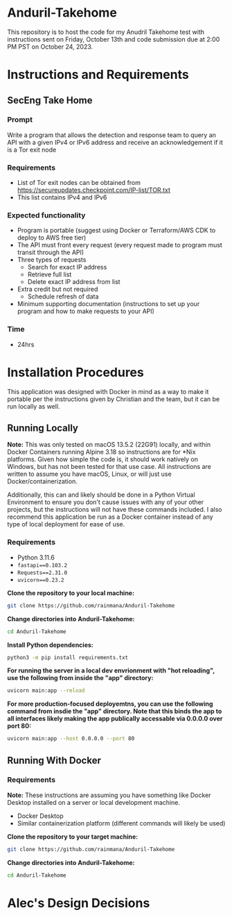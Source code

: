# Anduril-Takehome
This repository is to host the code for my Anudril Takehome test with instructions sent on Friday, October 13th and code submission due at 2:00 PM PST on October 24, 2023.

# Instructions and Requirements

## SecEng Take Home

### Prompt

Write a program that allows the detection and response team to query an API with a given IPv4 or IPv6 address and
receive an acknowledgement if it is a Tor exit node

### Requirements

- List of Tor exit nodes can be obtained from https://secureupdates.checkpoint.com/IP-list/TOR.txt
- This list contains IPv4 and IPv6

### Expected functionality

- Program is portable (suggest using Docker or Terraform/AWS CDK to deploy to AWS free tier)
- The API must front every request (every request made to program must transit through the API)
- Three types of requests
  - Search for exact IP address
  - Retrieve full list
  - Delete exact IP address from list
- Extra credit but not required
  - Schedule refresh of data
- Minimum supporting documentation (instructions to set up your program and how to make requests to your API)

### Time
- 24hrs


# Installation Procedures
This application was designed with Docker in mind as a way to make it portable per the instructions given by Christian and the team, but it can be run locally as well.



## Running Locally

**Note:** This was only tested on macOS 13.5.2 (22G91) locally, and within Docker Containers running Alpine 3.18 so instructions are for *Nix platforms. Given how simple the code is, it should work natively on Windows, but has not been tested for that use case. All instructions are written to assume you have macOS, Linux, or will just use Docker/containerization.

Additionally, this can and likely should be done in a Python Virtual Environment to ensure you don't cause issues with any of your other projects, but the instructions will not have these commands included. I also recommend this application be run as a Docker container instead of any type of local deployment for ease of use.

### Requirements

- Python 3.11.6
- `fastapi==0.103.2`
- `Requests==2.31.0`
- `uvicorn==0.23.2`

**Clone the repository to your local machine:**

```bash
git clone https://github.com/rainmana/Anduril-Takehome
```

**Change directories into Anduril-Takehome:**

```bash
cd Anduril-Takehome
```

**Install Python dependencies:**

```bash
python3 -m pip install requirements.txt
```

**For running the server in a local dev envrionment with "hot reloading", use the following from inside the "app" directory:**

```bash
uvicorn main:app --reload
```

**For more production-focused deployemtns, you can use the following command from insdie the "app" directory. Note that this binds the app to all interfaces likely making the app publically accessable via 0.0.0.0 over port 80:**

```bash
uvicorn main:app --host 0.0.0.0 --port 80
```

## Running With Docker

### Requirements

**Note:** These instructions are assuming you have something like Docker Desktop installed on a server or local development machine.

- Docker Desktop
- Similar containerization platform (different commands will likely be used)

**Clone the repository to your target machine:**

```bash
git clone https://github.com/rainmana/Anduril-Takehome
```

**Change directories into Anduril-Takehome:**

```bash
cd Anduril-Takehome
```





# Alec's Design Decisions
